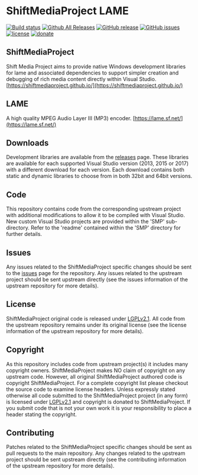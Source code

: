 ShiftMediaProject LAME
=============
[![Build status](https://ci.appveyor.com/api/projects/status/yb59gvf7s8uidvkt?svg=true)](https://ci.appveyor.com/project/Sibras/lame)
[![Github All Releases](https://img.shields.io/github/downloads/ShiftMediaProject/lame/total.svg)](https://github.com/ShiftMediaProject/lame/releases)
[![GitHub release](https://img.shields.io/github/release/ShiftMediaProject/lame.svg)](https://github.com/ShiftMediaProject/lame/releases/latest)
[![GitHub issues](https://img.shields.io/github/issues/ShiftMediaProject/lame.svg)](https://github.com/ShiftMediaProject/lame/issues)
[![license](https://img.shields.io/github/license/ShiftMediaProject/lame.svg)](https://github.com/ShiftMediaProject/lame)
[![donate](https://img.shields.io/badge/donate-link-brightgreen.svg)](https://shiftmediaproject.github.io/8-donate/)
## ShiftMediaProject

Shift Media Project aims to provide native Windows development libraries for lame and associated dependencies to support simpler creation and debugging of rich media content directly within Visual Studio. [https://shiftmediaproject.github.io/](https://shiftmediaproject.github.io/)

## LAME

A high quality MPEG Audio Layer III (MP3) encoder. [https://lame.sf.net/](https://lame.sf.net/)

## Downloads

Development libraries are available from the [releases](https://github.com/ShiftMediaProject/lame/releases) page. These libraries are available for each supported Visual Studio version (2013, 2015 or 2017) with a different download for each version. Each download contains both static and dynamic libraries to choose from in both 32bit and 64bit versions.

## Code

This repository contains code from the corresponding upstream project with additional modifications to allow it to be compiled with Visual Studio. New custom Visual Studio projects are provided within the 'SMP' sub-directory. Refer to the 'readme' contained within the 'SMP' directory for further details.

## Issues

Any issues related to the ShiftMediaProject specific changes should be sent to the [issues](https://github.com/ShiftMediaProject/lame/issues) page for the repository. Any issues related to the upstream project should be sent upstream directly (see the issues information of the upstream repository for more details).

## License

ShiftMediaProject original code is released under [LGPLv2.1](https://www.gnu.org/licenses/lgpl-2.1.html). All code from the upstream repository remains under its original license (see the license information of the upstream repository for more details).

## Copyright

As this repository includes code from upstream project(s) it includes many copyright owners. ShiftMediaProject makes NO claim of copyright on any upstream code. However, all original ShiftMediaProject authored code is copyright ShiftMediaProject. For a complete copyright list please checkout the source code to examine license headers. Unless expressly stated otherwise all code submitted to the ShiftMediaProject project (in any form) is licensed under [LGPLv2.1](https://www.gnu.org/licenses/lgpl-2.1.html) and copyright is donated to ShiftMediaProject. If you submit code that is not your own work it is your responsibility to place a header stating the copyright.

## Contributing

Patches related to the ShiftMediaProject specific changes should be sent as pull requests to the main repository. Any changes related to the upstream project should be sent upstream directly (see the contributing information of the upstream repository for more details).